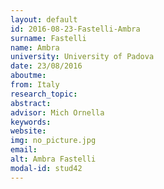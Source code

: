 ```yaml
---
layout: default 
id: 2016-08-23-Fastelli-Ambra
surname: Fastelli
name: Ambra
university: University of Padova
date: 23/08/2016
aboutme: 
from: Italy
research_topic: 
abstract: 
advisor: Mich Ornella
keywords: 
website: 
img: no_picture.jpg
email: 
alt: Ambra Fastelli
modal-id: stud42
---
```

